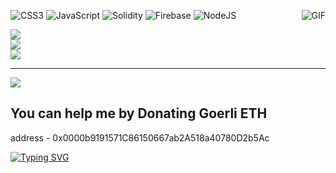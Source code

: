 <p align="center">
 

<img align="right" alt="GIF" src="https://media.giphy.com/media/LmNwrBhejkK9EFP504/giphy.gif" />


![CSS3](https://img.shields.io/badge/css3-%231572B6.svg?style=for-the-badge&logo=css3&logoColor=white) ![JavaScript](https://img.shields.io/badge/javascript-%23323330.svg?style=for-the-badge&logo=javascript&logoColor=%23F7DF1E) ![Solidity](https://img.shields.io/badge/Solidity-%23363636.svg?style=for-the-badge&logo=solidity&logoColor=white) ![Firebase](https://img.shields.io/badge/firebase-%23039BE5.svg?style=for-the-badge&logo=firebase) ![NodeJS](https://img.shields.io/badge/node.js-6DA55F?style=for-the-badge&logo=node.js&logoColor=white)

 ![](https://github-readme-stats.vercel.app/api?username=niluk-256&theme=dark&hide_border=false&include_all_commits=false&count_private=false)<br/>
![](https://github-readme-streak-stats.herokuapp.com/?user=niluk-256&theme=dark&hide_border=false)<br/>
![](https://github-readme-stats.vercel.app/api/top-langs/?username=niluk-256&theme=dark&hide_border=false&include_all_commits=false&count_private=false&layout=compact)

---

![](https://komarev.com/ghpvc/?username=github-niluk-256)

 ##  You can help me by Donating Goerli ETH
  address - 0x0000b9191571C86150667ab2A518a40780D2b5Ac

<a href="https://git.io/typing-svg"><img src="https://readme-typing-svg.herokuapp.com?font=Fira+Code&duration=40&pause=50&width=435&lines=crypto+;fomo;rekt;rug;fuck!;LFG!;Frens;Keccak256;Fly!;CTF!" alt="Typing SVG" /></a>
